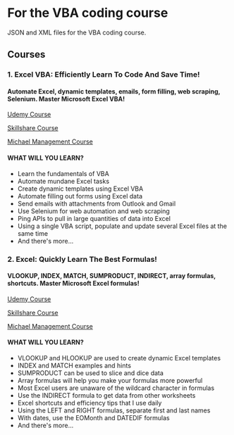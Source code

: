 # For the VBA coding course

JSON and XML files for the VBA coding course.

## **Courses**

### **1. Excel VBA: Efficiently Learn To Code And Save Time!**

#### **Automate Excel, dynamic templates, emails, form filling, web scraping, Selenium. Master Microsoft Excel VBA!**

[Udemy Course](https://www.udemy.com/course/excel-vba-from-beginner-to-hero-real-world-business-examples/?referralCode=61E43563490B07A7FA40)

[Skillshare Course](https://www.skillshare.com/site/join?teacherRef=907116192&sku=744128220)

[Michael Management Course](https://www.michaelmanagement.com/sap-training-course/complete-excel-vba-course-with-business-examples)

#### **WHAT WILL YOU LEARN?**

* Learn the fundamentals of VBA
* Automate mundane Excel tasks
* Create dynamic templates using Excel VBA
* Automate filling out forms using Excel data
* Send emails with attachments from Outlook and Gmail
* Use Selenium for web automation and web scraping
* Ping APIs to pull in large quantities of data into Excel
* Using a single VBA script, populate and update several Excel files at the same time
* And there's more...

### **2. Excel: Quickly Learn The Best Formulas!**

#### **VLOOKUP, INDEX, MATCH, SUMPRODUCT, INDIRECT, array formulas, shortcuts. Master Microsoft Excel formulas!**

[Udemy Course](https://www.udemy.com/course/advanced-excel-formulas-shortcuts-and-excel-efficiency-tips/?referralCode=C488D4762ED444C7FF09)

[Skillshare Course](https://www.skillshare.com/site/join?teacherRef=907116192&sku=668281701)

[Michael Management Course](https://www.michaelmanagement.com/sap-training-course/advanced-excel-formulas-with-business-examples)

#### **WHAT WILL YOU LEARN?**

* VLOOKUP and HLOOKUP are used to create dynamic Excel templates
* INDEX and MATCH examples and hints
* SUMPRODUCT can be used to slice and dice data
* Array formulas will help you make your formulas more powerful
* Most Excel users are unaware of the wildcard character in formulas
* Use the INDIRECT formula to get data from other worksheets
* Excel shortcuts and efficiency tips that I use daily
* Using the LEFT and RIGHT formulas, separate first and last names
* With dates, use the EOMonth and DATEDIF formulas
* And there's more...
